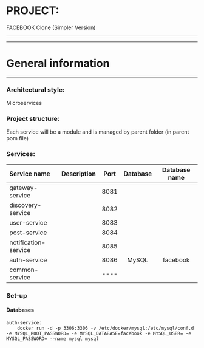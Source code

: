 # PROJECT: 
FACEBOOK Clone (Simpler Version)
<hr>
<hr>

# General information
<hr>

### Architectural style: 
Microservices

### Project structure: 
Each service will be a module and is managed by parent folder (in parent pom file)

### Services:
| Service name         | Description | Port | Database | Database name |
|:---------------------|:------------|:----:|:--------:|:-------------:|
| gateway-service      |             | 8081 |          |               |
| discovery-service    |             | 8082 |          |               |
| user-service         |             | 8083 |          |               |
| post-service         |             | 8084 |          |               |
| notification-service |             | 8085 |          |               |
| auth-service         |             | 8086 |  MySQL   |   facebook    |
| common-service       |             | ---- |          |               |

### Set-up
#### Databases
    auth-service: 
        docker run -d -p 3306:3306 -v /etc/docker/mysql:/etc/mysql/conf.d -e MYSQL_ROOT_PASSWORD= -e MYSQL_DATABASE=facebook -e MYSQL_USER= -e MYSQL_PASSWORD= --name mysql mysql